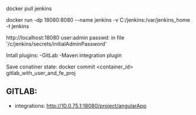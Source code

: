 

docker pull jenkins

docker run -dp 18080:8080 --name jenkins -v C:/jenkins:/var/jenkins_home -t jenkins

http://localhost:18080
user:admin
passwd: in file '/c/jenkins/secrets/initialAdminPassword'

Intall plugins:
-GitLab
-Maven integration plugin


Save conatiner state:
docker commit <container_id> gitlab_with_user_and_fe_proj


GITLAB:
---------
- integrations:
http://10.0.75.1:18080/project/angularApp

